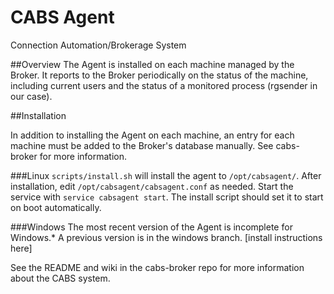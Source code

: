# CABS Agent
Connection Automation/Brokerage System

##Overview
The Agent is installed on each machine managed by the Broker. It reports to the
Broker periodically on the status of the machine, including current users and
the status of a monitored process (rgsender in our case).

##Installation

In addition to installing the Agent on each machine, an entry for each machine
must be added to the Broker's database manually. See cabs-broker for more
information.

###Linux
`scripts/install.sh` will install the agent to `/opt/cabsagent/`. After installation,
edit `/opt/cabsagent/cabsagent.conf` as needed. Start the service with `service cabsagent start`.
The install script should set it to start on boot automatically.

###Windows
The most recent version of the Agent is incomplete for Windows.* A previous version is in the windows
branch. [install instructions here]

See the README and wiki in the cabs-broker repo for more information about the CABS system.
